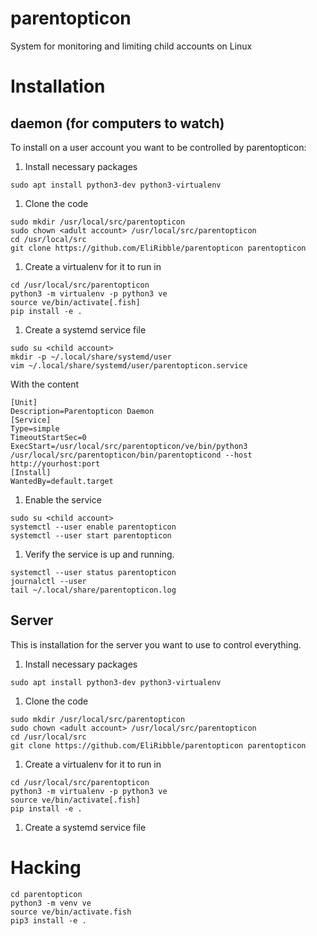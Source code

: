 # parentopticon

System for monitoring and limiting child accounts on Linux

# Installation

## daemon (for computers to watch)

To install on a user account you want to be controlled by parentopticon:

1. Install necessary packages

```
sudo apt install python3-dev python3-virtualenv
```

1. Clone the code

```
sudo mkdir /usr/local/src/parentopticon
sudo chown <adult account> /usr/local/src/parentopticon
cd /usr/local/src
git clone https://github.com/EliRibble/parentopticon parentopticon
```

1. Create a virtualenv for it to run in

```
cd /usr/local/src/parentopticon
python3 -m virtualenv -p python3 ve
source ve/bin/activate[.fish]
pip install -e .
```

1. Create a systemd service file

```
sudo su <child account>
mkdir -p ~/.local/share/systemd/user
vim ~/.local/share/systemd/user/parentopticon.service
```

With the content

```
[Unit]
Description=Parentopticon Daemon
[Service]
Type=simple
TimeoutStartSec=0
ExecStart=/usr/local/src/parentopticon/ve/bin/python3 /usr/local/src/parentopticon/bin/parentopticond --host http://yourhost:port
[Install]
WantedBy=default.target
```

1. Enable the service

```
sudo su <child account>
systemctl --user enable parentopticon
systemctl --user start parentopticon
```

1. Verify the service is up and running.

```
systemctl --user status parentopticon
journalctl --user
tail ~/.local/share/parentopticon.log
```

## Server

This is installation for the server you want to use to control everything.

1. Install necessary packages

```
sudo apt install python3-dev python3-virtualenv
```

1. Clone the code

```
sudo mkdir /usr/local/src/parentopticon
sudo chown <adult account> /usr/local/src/parentopticon
cd /usr/local/src
git clone https://github.com/EliRibble/parentopticon parentopticon
```

1. Create a virtualenv for it to run in

```
cd /usr/local/src/parentopticon
python3 -m virtualenv -p python3 ve
source ve/bin/activate[.fish]
pip install -e .
```

1. Create a systemd service file


# Hacking

```
cd parentopticon
python3 -m venv ve
source ve/bin/activate.fish
pip3 install -e .
```
